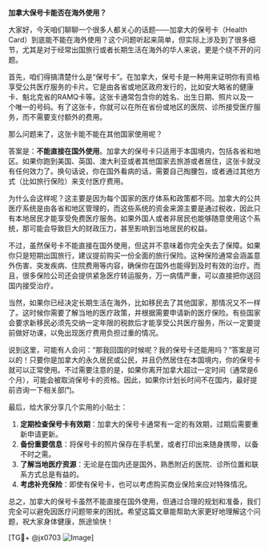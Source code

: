 **加拿大保号卡能否在海外使用？**

大家好，今天咱们聊聊一个很多人都关心的话题——加拿大的保号卡（Health Card）到底能不能在海外使用？这个问题听起来简单，但实际上涉及到了很多细节，尤其是对于经常出国旅行或者长期生活在海外的华人来说，更是个绕不开的问题。

首先，咱们得搞清楚什么是“保号卡”。在加拿大，保号卡是一种用来证明你有资格享受公共医疗服务的卡片。它是由各省或地区政府发行的，比如安大略省的健康卡、魁北克省的RAMQ卡等。这张卡通常包含你的姓名、出生日期、照片以及一个唯一的号码。有了这张卡，你就可以在所在省份或地区的医院、诊所接受医疗服务，而不需要支付额外的费用。

那么问题来了，这张卡能不能在其他国家使用呢？

答案是：**不能直接在国外使用**。加拿大的保号卡只适用于本国境内，包括各省和地区。如果你跑到美国、英国、澳大利亚或者其他国家去旅游或者居住，这张卡就没有任何效力了。换句话说，你在国外看病的话，需要自己掏腰包，或者通过其他方式（比如旅行保险）来支付医疗费用。

为什么会这样呢？这主要是因为每个国家的医疗体系和政策都不同。加拿大的公共医疗系统是由各省和地区管理的，而这些系统的资金来源主要是通过税收，因此只有本地居民才能享受免费医疗服务。如果外国人或者非居民也能够随意使用这个系统，那可能会导致巨大的财政压力，甚至影响到当地居民的权益。

不过，虽然保号卡不能直接在国外使用，但这并不意味着你完全失去了保障。如果你只是短期出国旅行，建议提前购买一份全面的旅行保险。这种保险通常会涵盖意外伤害、突发疾病、住院费用等内容，确保你在国外也能得到及时有效的治疗。而且，很多保险公司还会提供紧急医疗转运服务，万一病情严重，可以直接把你送回国内接受治疗。

当然，如果你已经决定长期生活在海外，比如移民去了其他国家，那情况又不一样了。这时候你需要了解当地的医疗政策，并根据需要申请新的医疗保险。有些国家会要求新移民必须先交纳一定年限的税款后才能享受公共医疗服务，所以一定要提前做好功课，以免出现医疗费用负担过重的情况。

说到这里，可能有人会问：“那我回国的时候呢？我的保号卡还能用吗？”答案是可以的！只要你是加拿大的永久居民或公民，并且仍然居住在本国境内，你的保号卡就可以正常使用。不过需要注意的是，如果你离开加拿大超过一定时间（通常是6个月），可能会被取消保号卡的资格。因此，如果你计划长时间不在国内，最好提前咨询一下相关部门。

最后，给大家分享几个实用的小贴士：

1. **定期检查保号卡有效期**：加拿大的保号卡通常有一定的有效期，过期后需要重新申请更新。
2. **备份重要信息**：将保号卡的照片保存在手机里，或者打印出来随身携带，以备不时之需。
3. **了解当地医疗资源**：无论是在国内还是国外，熟悉附近的医院、诊所位置和联系方式总是有益的。
4. **考虑补充保险**：即使有保号卡，也可以考虑购买商业保险来应对特殊情况。

总之，加拿大的保号卡虽然不能直接在国外使用，但通过合理的规划和准备，我们完全可以避免因医疗问题带来的困扰。希望这篇文章能帮助大家更好地理解这个问题，祝大家身体健康，旅途愉快！

[TG💪+ @jx0703 ![Image](https://github.com/user-attachments/assets/dbca1d08-cadb-493c-b0ec-ad6f7a83f270)]